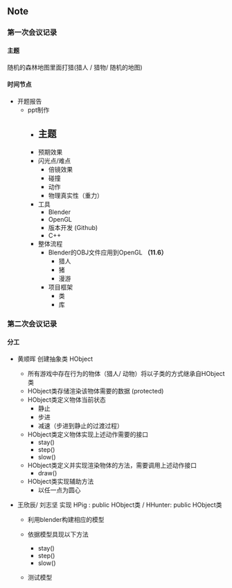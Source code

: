 ## Note

### 第一次会议记录



#### 主题

随机的森林地图里面打猎(猎人 / 猎物/ 随机的地图)



#### 时间节点

- 开题报告
  - ppt制作
    - 主题
      - 
    - 预期效果
    - 闪光点/难点
      - 倍镜效果
      - 碰撞
      - 动作
      - 物理真实性（重力）
    - 工具
      - Blender
      - OpenGL
      - 版本开发 (Github)
      - C++
    - 整体流程
      - Blender的OBJ文件应用到OpenGL **（11.6）**
        - 猎人
        - 猪
        - 漫游
      - 项目框架
        - 类
        - 库



### 第二次会议记录

#### 分工

- 黄顺晖 创建抽象类 HObject

  - 所有游戏中存在行为的物体（猎人/ 动物）将以子类的方式继承自HObject类
  - HObject类存储渲染该物体需要的数据 (protected)
  - HObject类定义物体当前状态
    - 静止
    - 步进
    - 减速（步进到静止的过渡过程）
  - HObject类定义物体实现上述动作需要的接口
    - stay()
    - step()
    - slow()
  - HObject类定义并实现渲染物体的方法，需要调用上述动作接口
    - draw()
  - HObject类实现辅助方法
    - 以任一点为圆心

- 王欣辰/ 刘志坚 实现 HPig : public HObject类 / HHunter: public HObject类 

  - 利用blender构建相应的模型

  - 依据模型具现以下方法

    - stay()
    - step()
    - slow()

  - 测试模型

    

  

  
